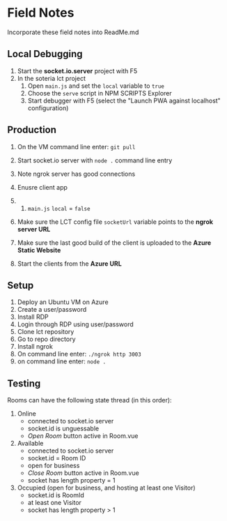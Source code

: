 # Field Notes

Incorporate these field notes into ReadMe.md

## Local Debugging

1. Start the **socket.io.server** project with F5
2. In the soteria lct project
   1. Open `main.js` and set the `local` variable to `true`
   2. Choose the `serve` script in NPM SCRIPTS Explorer
   3. Start debugger with F5 (select the "Launch PWA against localhost" configuration)

## Production

1. On the VM command line enter: `git pull`
2. Start socket.io server with `node .` command line entry
3. Note ngrok server has good connections
4. Enusre client app
5. 1. `main.js` `local` = `false`

6. Make sure the LCT config file `socketUrl` variable points to the **ngrok server URL**
7. Make sure the last good build of the client is uploaded to the **Azure Static Website**
8. Start the clients from the **Azure URL**

## Setup

1. Deploy an Ubuntu VM on Azure
2. Create a user/password
3. Install RDP
4. Login through RDP using user/password
5. Clone lct repository
6. Go to repo directory
7. Install ngrok
8. On command line enter: `./ngrok http 3003`
9. on command line enter: `node .`

## Testing

Rooms can have the following state thread (in this order):

1. Online
   - connected to socket.io server
   - socket.id is unguessable
   - _Open Room_ button active in Room.vue
2. Available
   - connected to socket.io server
   - socket.id = Room ID
   - open for business
   - _Close Room_ button active in Room.vue
   - socket has length property = 1
3. Occupied (open for business, and hosting at least one Visitor)
   - socket.id is RoomId
   - at least one Visitor
   - socket has length property > 1
